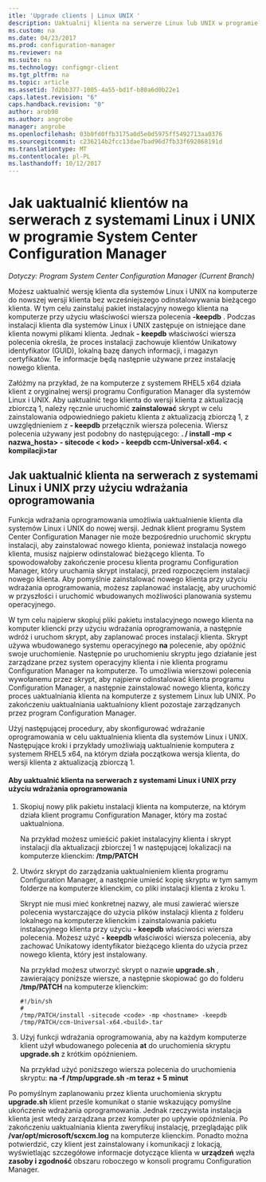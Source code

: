 ```yaml
---
itle: 'Upgrade clients | Linux UNIX '
description: Uaktualnij klienta na serwerze Linux lub UNIX w programie System Center Configuration Manager.
ms.custom: na
ms.date: 04/23/2017
ms.prod: configuration-manager
ms.reviewer: na
ms.suite: na
ms.technology: configmgr-client
ms.tgt_pltfrm: na
ms.topic: article
ms.assetid: 7d2bb377-1005-4a55-bd1f-b80a6d0b22e1
caps.latest.revision: "6"
caps.handback.revision: "0"
author: arob98
ms.author: angrobe
manager: angrobe
ms.openlocfilehash: 03b0fd0ffb3175a0d5e0d5975ff5492713aa0376
ms.sourcegitcommit: c236214b2fcc13dae7bad96d7fb33f692868191d
ms.translationtype: MT
ms.contentlocale: pl-PL
ms.lasthandoff: 10/12/2017
---
```

# <a name="how-to-upgrade-clients-for-linux-and-unix-servers-in-system-center-configuration-manager"></a>Jak uaktualnić klientów na serwerach z systemami Linux i UNIX w programie System Center Configuration Manager

*Dotyczy: Program System Center Configuration Manager (Current Branch)*

Możesz uaktualnić wersję klienta dla systemów Linux i UNIX na komputerze do nowszej wersji klienta bez wcześniejszego odinstalowywania bieżącego klienta. W tym celu zainstaluj pakiet instalacyjny nowego klienta na komputerze przy użyciu właściwości wiersza polecenia **-keepdb** . Podczas instalacji klienta dla systemów Linux i UNIX zastępuje on istniejące dane klienta nowymi plikami klienta. Jednak **- keepdb** właściwości wiersza polecenia określa, że proces instalacji zachowuje klientów Unikatowy identyfikator (GUID), lokalną bazę danych informacji, i magazyn certyfikatów. Te informacje będą następnie używane przez instalację nowego klienta.  

 Załóżmy na przykład, że na komputerze z systemem RHEL5 x64 działa klient z oryginalnej wersji programu Configuration Manager dla systemów Linux i UNIX. Aby uaktualnić tego klienta do wersji klienta z aktualizacją zbiorczą 1, należy ręcznie uruchomić **zainstalować** skrypt w celu zainstalowania odpowiedniego pakietu klienta z aktualizacją zbiorczą 1, z uwzględnieniem z **- keepdb** przełącznik wiersza polecenia. Wiersz polecenia używany jest podobny do następującego: **. / install -mp < nazwa_hosta\> - sitecode < kod\> - keepdb ccm-Universal-x64. < kompilacji\>tar**  

## <a name="how-to-use-a-software-deployment-to-upgrade-the-client-on-linux-and-unix-servers"></a>Jak uaktualnić klienta na serwerach z systemami Linux i UNIX przy użyciu wdrażania oprogramowania  
 Funkcja wdrażania oprogramowania umożliwia uaktualnienie klienta dla systemów Linux i UNIX do nowej wersji. Jednak klient programu System Center Configuration Manager nie może bezpośrednio uruchomić skryptu instalacji, aby zainstalować nowego klienta, ponieważ instalacja nowego klienta, musisz najpierw odinstalować bieżącego klienta. To spowodowałoby zakończenie procesu klienta programu Configuration Manager, który uruchamia skrypt instalacji, przed rozpoczęciem instalacji nowego klienta. Aby pomyślnie zainstalować nowego klienta przy użyciu wdrażania oprogramowania, możesz zaplanować instalację, aby uruchomić w przyszłości i uruchomić wbudowanych możliwości planowania systemu operacyjnego.  

 W tym celu najpierw skopiuj pliki pakietu instalacyjnego nowego klienta na komputer kliencki przy użyciu wdrażania oprogramowania, a następnie wdróż i uruchom skrypt, aby zaplanować proces instalacji klienta. Skrypt używa wbudowanego systemu operacyjnego **na** polecenie, aby opóźnić swoje uruchomienie. Następnie po uruchomieniu skryptu jego działanie jest zarządzane przez system operacyjny klienta i nie klienta programu Configuration Manager na komputerze. To umożliwia wierszowi polecenia wywołanemu przez skrypt, aby najpierw odinstalować klienta programu Configuration Manager, a następnie zainstalować nowego klienta, kończy proces uaktualniania klienta na komputerze z systemem Linux lub UNIX. Po zakończeniu uaktualniania uaktualniony klient pozostaje zarządzanych przez program Configuration Manager.  

 Użyj następującej procedury, aby skonfigurować wdrażanie oprogramowania w celu uaktualnienia klienta dla systemów Linux i UNIX. Następujące kroki i przykłady umożliwiają uaktualnienie komputera z systemem RHEL5 x64, na którym działa początkowa wersja klienta, do wersji klienta z aktualizacją zbiorczą 1.  

#### <a name="to-use-a-software-deployment-to-upgrade-the-client-on-linux-and-unix-servers"></a>Aby uaktualnić klienta na serwerach z systemami Linux i UNIX przy użyciu wdrażania oprogramowania  

1.  Skopiuj nowy plik pakietu instalacji klienta na komputerze, na którym działa klient programu Configuration Manager, który ma zostać uaktualniona.  

     Na przykład możesz umieścić pakiet instalacyjny klienta i skrypt instalacji dla aktualizacji zbiorczej 1 w następującej lokalizacji na komputerze klienckim: **/tmp/PATCH**  

2.  Utwórz skrypt do zarządzania uaktualnieniem klienta programu Configuration Manager, a następnie umieść kopię skryptu w tym samym folderze na komputerze klienckim, co pliki instalacji klienta z kroku 1.  

     Skrypt nie musi mieć konkretnej nazwy, ale musi zawierać wiersze polecenia wystarczające do użycia plików instalacji klienta z folderu lokalnego na komputerze klienckim i zainstalowania pakietu instalacyjnego klienta przy użyciu **- keepdb** właściwości wiersza polecenia. Możesz użyć **- keepdb** właściwości wiersza polecenia, aby zachować Unikatowy identyfikator bieżącego klienta do użycia przez nowego klienta, który jest instalowany.  

     Na przykład możesz utworzyć skrypt o nazwie **upgrade.sh** , zawierający poniższe wiersze, a następnie skopiować go do folderu **/tmp/PATCH** na komputerze klienckim:  

    ```  
    #!/bin/sh  
    #  
    /tmp/PATCH/install -sitecode <code> -mp <hostname> -keepdb /tmp/PATCH/ccm-Universal-x64.<build>.tar  

    ```  

3.  Użyj funkcji wdrażania oprogramowania, aby na każdym komputerze klient użył wbudowanego polecenia **at** do uruchomienia skryptu **upgrade.sh** z krótkim opóźnieniem.  

     Na przykład użyć poniższego wiersza polecenia do uruchomienia skryptu: **na -f /tmp/upgrade.sh -m teraz + 5 minut**  

 Po pomyślnym zaplanowaniu przez klienta uruchomienia skryptu **upgrade.sh** klient prześle komunikat o stanie wskazujący pomyślne ukończenie wdrażania oprogramowania. Jednak rzeczywista instalacja klienta jest wtedy zarządzana przez komputer po upływie opóźnienia. Po zakończeniu uaktualniania klienta zweryfikuj instalację, przeglądając plik **/var/opt/microsoft/scxcm.log** na komputerze klienckim. Ponadto można potwierdzić, czy klient jest zainstalowany i komunikacji z lokacją, wyświetlając szczegółowe informacje dotyczące klienta w **urządzeń** węzła **zasoby i zgodność** obszaru roboczego w konsoli programu Configuration Manager.  
